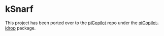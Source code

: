 
# kSnarf

This project has been ported over to the [piCopilot](https://github.com/stryngs/piCopilot) repo under the [piCopilot-idrop](https://github.com/stryngs/piCopilot/tree/main/SRC/DEB_picopilot-idrop) package.
